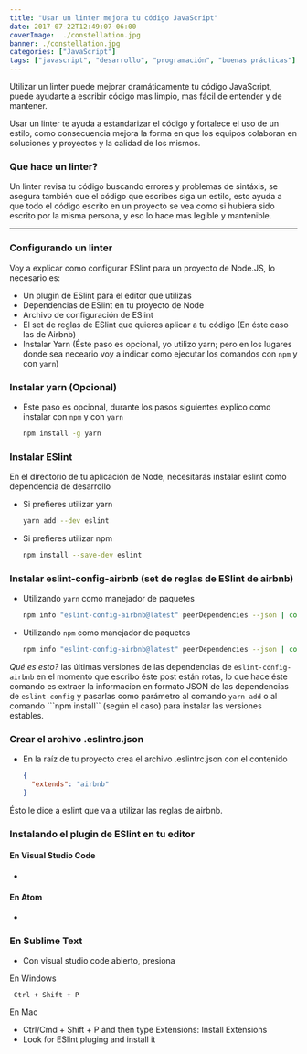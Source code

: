 ```yaml
---
title: "Usar un linter mejora tu código JavaScript"
date: 2017-07-22T12:49:07-06:00
coverImage:  ./constellation.jpg
banner: ./constellation.jpg
categories: ["JavaScript"]
tags: ["javascript", "desarrollo", "programación", "buenas prácticas"]
---
```


Utilizar un linter puede mejorar dramáticamente tu código JavaScript, puede ayudarte a 
escribir código mas limpio, mas fácil de entender y de mantener.

Usar un linter te ayuda a estandarizar el código y fortalece el uso de un estilo, como consecuencia
mejora la forma en que los equipos colaboran en soluciones y proyectos y la calidad de los mismos.

### Que hace un linter?

Un linter revisa tu código buscando errores y problemas de sintáxis, se asegura también que
el código que escribes siga un estilo, esto ayuda a que todo el código escrito en un proyecto se vea como
si hubiera sido escrito por la misma persona, y eso lo hace mas legible y mantenible.

------

### Configurando un linter

Voy a explicar como configurar ESlint para un proyecto de Node.JS, lo necesario es:

- Un plugin de ESlint para el editor que utilizas
- Dependencias de ESlint en tu proyecto de Node
- Archivo de configuración de ESlint
- El set de reglas de ESlint que quieres aplicar a tu código (En éste caso las de Airbnb)
- Instalar Yarn (Éste paso es opcional, yo utilizo yarn; pero en los lugares donde sea neceario voy a indicar como ejecutar los comandos con ```npm``` y con ```yarn```)

### Instalar yarn (Opcional)

- Éste paso es opcional, durante los pasos siguientes explico como instalar con ```npm``` y con ```yarn```

    ```bash
    npm install -g yarn
    ```

### Instalar ESlint

En el directorio de tu aplicación de Node, necesitarás instalar eslint como dependencia de desarrollo

- Si prefieres utilizar yarn

    ```bash
    yarn add --dev eslint
    ```

- Si prefieres utilizar npm

    ```bash
    npm install --save-dev eslint
    ```

### Instalar eslint-config-airbnb (set de reglas de ESlint de airbnb)
    
- Utilizando ```yarn``` como manejador de paquetes

    ```bash
    npm info "eslint-config-airbnb@latest" peerDependencies --json | command sed 's/[\{\},]//g ; s/: /@/g' | xargs yarn add --dev "eslint-config-airbnb@latest"
    ```
- Utilizando ```npm``` como manejador de paquetes

    ```bash
    npm info "eslint-config-airbnb@latest" peerDependencies --json | command sed 's/[\{\},]//g ; s/: /@/g' | xargs npm install --save-dev "eslint-config-airbnb@latest"
    ```
*Qué es esto?* las últimas versiones de las dependencias de ```eslint-config-airbnb``` en el momento que escribo éste post están rotas, lo que hace éste comando es extraer la informacion en formato JSON de las dependencias de ```eslint-config``` y pasarlas como parámetro al comando ```yarn add``` o al comando ```npm install`` (según el caso) para instalar las versiones estables.

### Crear el archivo .eslintrc.json

- En la raíz de tu proyecto crea el archivo .eslintrc.json con el contenido

    ```json
    {
      "extends": "airbnb"
    }
    ```
Ésto le dice a eslint que va a utilizar las reglas de airbnb.

### Instalando el plugin de ESlint en tu editor

#### En Visual Studio Code

- 

#### En Atom

-

### En Sublime Text

- Con visual studio code abierto, presiona

En Windows 

``` Ctrl + Shift + P```

En Mac

- Ctrl/Cmd + Shift + P and then type Extensions: Install Extensions
- Look for ESlint pluging and install it



